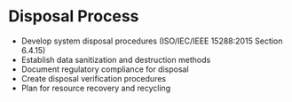 # Disposal Process

- Develop system disposal procedures (ISO/IEC/IEEE 15288:2015 Section 6.4.15)
- Establish data sanitization and destruction methods
- Document regulatory compliance for disposal
- Create disposal verification procedures
- Plan for resource recovery and recycling